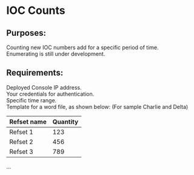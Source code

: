 # IOC Counts
## Purposes:
Counting new IOC numbers add for a specific period of time.  
Enumerating is still under development.
## Requirements:
Deployed Console IP address.  
Your credentials for authentication.  
Specific time range.  
Template for a word file, as shown below: (For sample Charlie and Delta)

|Refset name|Quantity|
|---|---|
|Refset 1|123|
|Refset 2|456|
|Refset 3|789|
...
